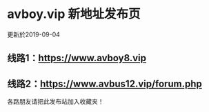 avboy.vip  新地址发布页
====


更新於2019-09-04

线路1：https://www.avboy8.vip
---
线路2：https://www.avbus12.vip/forum.php
---



各路朋友请把此发布站加入收藏夹！

